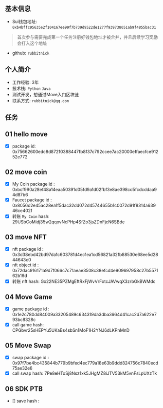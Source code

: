 ## 基本信息
- Sui钱包地址: `0xb4bffc95635e2f104167ee99f7b739d9522de1277f939738051ab9f4855bac31`
> 首次参与需要完成第一个任务注册好钱包地址才被合并，并且后续学习奖励会打入这个地址
- github: `rubbitnick`

## 个人简介
- 工作经验: 3年
- 技术栈: `Python` `Java`
- 测试开发，想通过Move入门区块链
- 联系方式: `rubbitnick@qq.com`

## 任务

##   01 hello move  
- [x] package id: 0x75662600edc8d87210388447fb8f37c792ccee7ac20000effaecfce91252e772

##   02 move coin
- [x] My Coin package id :  0xbcf990a28ef48a14eaa50391d05fd9a1d02fbf3e8ae398cd5fcdcddaa94d87b6
- [x] Faucet package id : 0x8056d2e45ac28ea1f5dac32dd072d45744655b1c0072d91f8314a63946ce402f
- [x] 转账 `My Coin` hash: 29USbCoMidj35w2qqovNcPHp4SfZo3jsZDnFjcN6SBde

##   03 move NFT
- [x] nft package id : 0x3d38ebd42bd97da1c603781d4ec1ea1cd56821a32fb88530e68ee5d2844643c0
- [x] nft object id : 0x72dac916171a9d7f066c7c71aeae3508c38efcd4e909697958c27b557162b16d
- [x] 转账 nft  hash: Gx22NE35PZMgEftRxFjWvVrFotcJAVwqX3zrbGkBWMdc

##   04 Move Game
- [x] game package id : 0x1e2c780dd84009a33205489c634319da3dba3664d41cac2d7a622e793bc8328c
- [x] call game hash: CPGbvr25sHEPYu5UKaBs4sbSn1MoF1H2YNJ6dLKPnMnD

##   05 Move Swap
- [x] swap package id : 0x97f7be4bc435844b779b9bfed4ec779a18e63b9ddd824756c7840ecd75ae32e8
- [x] call swap hash: 7Pe8eHToSj8Nsz1xk5JHgMZ8iJTV53kM5vnFsLpUXzTk

##   06 SDK PTB
- [] save hash :
